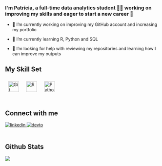 ### <div align="left">I'm Patrícia, a full-time data analytics student 👨‍💻 working on improving my skills and eager to start a new career 🚀</div>  
  

- 🔭 I’m currently working on improving my GitHub account and increasing my portfolio    
  

- 🌱 I’m currently learning R, Python and SQL  
  

- 🤔 I’m looking for help with reviewing my repositories and learning how I can improve my outputs   


## My Skill Set  

<div align="left">  
<a href="https://github.com/" target="_blank"><img style="margin: 10px" src="https://profilinator.rishav.dev/skills-assets/git-scm-icon.svg" alt="Git" height="35" /></a>  
<a href="https://www.r-project.org/" target="_blank"><img style="margin: 10px" src="https://profilinator.rishav.dev/skills-assets/r.svg" alt="R" height="35" /></a>  
<a href="https://www.python.org/" target="_blank"><img style="margin: 10px" src="https://profilinator.rishav.dev/skills-assets/python-original.svg" alt="Python" height="35" /></a>  
</div>

<br/>  

## Connect with me  
<div align="left">
<a href="https://linkedin.com/in/patriciamgc" target="_blank">
<img src=https://img.shields.io/badge/linkedin-%231E77B5.svg?&style=for-the-badge&logo=linkedin&logoColor=white alt=linkedin style="margin-bottom: 5px;"/>
</a>
<a href="https://dev.to/patriciamgcosta" target="_blank">
<img src=https://img.shields.io/badge/dev.to-%2308090A.svg?&style=for-the-badge&logo=dev.to&logoColor=white alt=devto style="margin-bottom: 5px;"/>
</a>  
</div>  

<br/>  

## Github Stats  
<div align="left"><img src="https://github-readme-stats.vercel.app/api?username=patriciamgcosta&show_icons=true&count_private=true&hide_border=true" align="center" /></div>  
